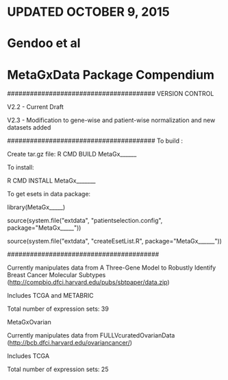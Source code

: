 # UPDATED OCTOBER 9, 2015
# Gendoo et al

# MetaGxData Package Compendium

#######################################
VERSION CONTROL

V2.2 - Current Draft 

V2.3 - Modification to gene-wise and patient-wise normalization and new datasets added


#######################################
To build : 

Create tar.gz file: R CMD BUILD MetaGx______

To install:

R CMD INSTALL MetaGx_______


To get esets in data package:

library(MetaGx_____)

source(system.file("extdata", "patientselection.config", package="MetaGx_____"))

source(system.file("extdata", "createEsetList.R", package="MetaGx______"))




########################################


Currently manipulates data from A Three-Gene Model to Robustly Identify Breast Cancer Molecular Subtypes (http://compbio.dfci.harvard.edu/pubs/sbtpaper/data.zip)

Includes TCGA and METABRIC

Total number of expression sets: 39

MetaGxOvarian

Currently manipulates data from FULLVcuratedOvarianData (http://bcb.dfci.harvard.edu/ovariancancer/)

Includes TCGA

Total number of expression sets: 25
